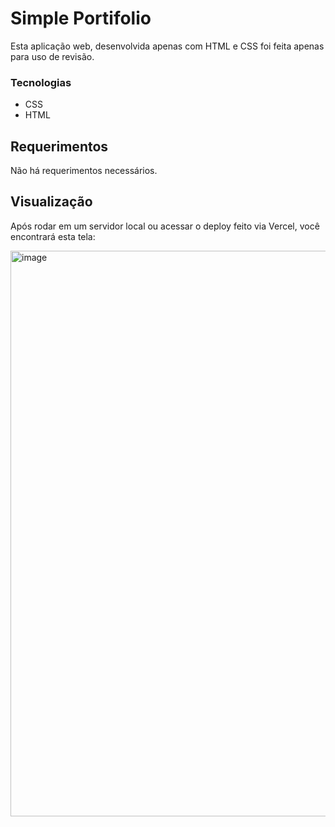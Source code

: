 # Simple Portifolio 

Esta aplicação web, desenvolvida apenas com HTML e CSS foi feita apenas para uso de revisão.

### Tecnologias

- CSS
- HTML

## Requerimentos

Não há requerimentos necessários.

## Visualização

Após rodar em um servidor local ou acessar o deploy feito via Vercel, você encontrará esta tela:


<img width="905" alt="image" src="https://github.com/user-attachments/assets/e05301bd-bd79-4da6-9a6f-89b0337cbd57" />


